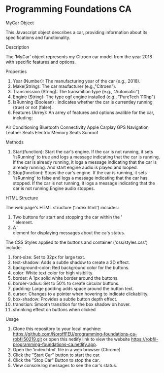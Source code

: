 # Programming Foundations CA

MyCar Object

This Javascript object describes a car, providing information about its specifications and functionality.

Description

The 'MyCar' object represents my Citroen car model from the year 2018 with specific features and options.

Properties

1. Year (Number): The manufacturing year of the car (e.g., 2018).
2. Make(String): The car maufacturer (e.g.,"Citroen").
3. Transmission (String): The transmition type (e.g., "Automatic")
4. Engine (String): The type ogf engine installed (e.g., "PureTech 110hp")
5. IsRunning (Boolean) : Indicates whether the car is currentley running (true) or not (false).
6. Features (Arrey): An arrey of features and options avalible for the car, including:

Air Conditioning
Bluetooth Connectivity
Apple Carplay
GPS Navigation
Leather Seats
Electric Memory Seats
Sunroof

Methods

1. Start(function): Start the car's engine. If the car is not running, it sets 'isRunning' to true and logs a message indicating that the car is running. If the car is already running, it logs a message indicating that the car is already running. And start engine audio is played and looped.
2. Stop(function): Stops the car's engine. If the car is running, it sets 'isRunning' to false and logs a message indicating that the car has stopped. If the car is not running, it logs a message indicating that the car is not running.Engine audio stoppes.

HTML Structure

The web page's HTML structure ('index.html') includes:

1. Two buttons for start and stopping the car within the '<div id="buttonContainer">' element.
2. A '<div id="messagedisplay"> element for displaying messages about the ca's status.

The CSS Styles applied to the buttons and container ('css/styles.css') include:

1. font-size: Set to 32px for large text.
2. text-shadow: Adds a subtle shadow to create a 3D effect.
3. background-color: Red background color for the buttons.
4. color: White text color for high visibility.
5. border: A 1px solid white border around the buttons.
6. border-radius: Set to 50% to create circular buttons.
7. padding: Large padding adds space around the button text.
8. cursor: Changes to a pointer when hovering to indicate clickability.
9. box-shadow: Provides a subtle button depth effect.
10. transition: Smooth transition for the box shadow on hover.
11. shrinking effect on buttons when clicked

Usage

1. Clone this repository to your local machine: https://github.com/NoroffFEU/programming-foundations-ca-robfil50219.git
   or open this netlify link to view the website https://robfil-programming-foundations-ca.netlify.app.
2. Open the 'index.html' file in a web browser (Chrome)
3. Click the "Start Car" button to start the car.
4. Click the "Stop Car" Button to stop the car.
5. View console.log messages to see the car's status.
